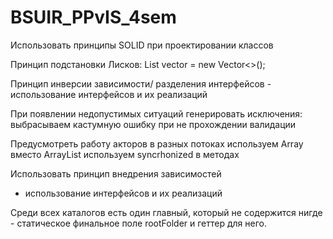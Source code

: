 # BSUIR_PPvIS_4sem
Использовать принципы SOLID при проектировании классов

Принцип подстановки Лисков: List<Document> vector = new Vector<>();

Принцип инверсии зависимости/ разделения интерфейсов - использование интерфейсов и их реализаций

При появлении недопустимых ситуаций генерировать исключения: 
выбрасываем кастумную ошибку при не прохождении валидации

Предусмотреть работу акторов в разных потоках
используем Array вместо ArrayList
используем syncrhonized в методах

Использовать принцип внедрения зависимостей
- использование интерфейсов и их реализаций

Среди всех каталогов есть один главный, который не содержится нигде - статическое финальное поле rootFolder и геттер для него. 

